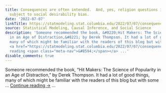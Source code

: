 ```yaml
---
title: Consequences are often intended.  And, yes, religion questions in surveys are
  subject to social desirability bias.
date: '2022-07-07'
linkTitle: https://statmodeling.stat.columbia.edu/2022/07/07/consequences-are-often-intended/
source: Statistical Modeling, Causal Inference, and Social Science
description: 'Someone recommended the book, &#8220;Hit Makers: The Science of Popularity
  in an Age of Distraction,&#8221; by Derek Thompson. It had a lot of good things,
  many of which might be familiar with the readers of this blog but with some &#8230;
  <a href="https://statmodeling.stat.columbia.edu/2022/07/07/consequences-are-often-intended/">Continue
  reading <span class="meta-nav">&#8594;</span></a> ...'
disable_comments: true
---
```

Someone recommended the book, &#8220;Hit Makers: The Science of Popularity in an Age of Distraction,&#8221; by Derek Thompson. It had a lot of good things, many of which might be familiar with the readers of this blog but with some &#8230; <a href="https://statmodeling.stat.columbia.edu/2022/07/07/consequences-are-often-intended/">Continue reading <span class="meta-nav">&#8594;</span></a> ...